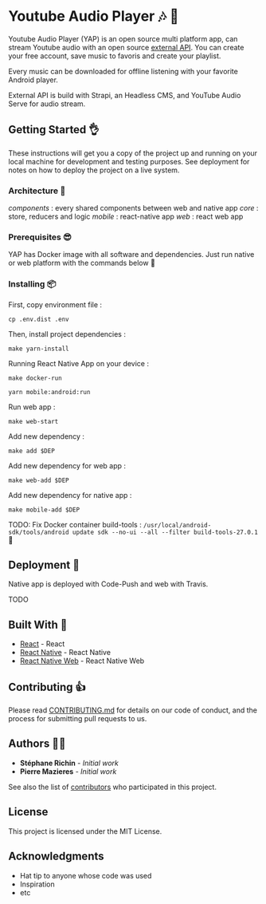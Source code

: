 # Youtube Audio Player :notes: :musical_note:

Youtube Audio Player (YAP) is an open source multi platform app, can stream Youtube audio with an open source [external API](https://github.com/stephane-r/Youtube-Audio-Player-Api). You can create your free account, save music to favoris and create your playlist.

Every music can be downloaded for offline listening with your favorite Android player.

External API is build with Strapi, an Headless CMS, and YouTube Audio Serve for audio stream.

## Getting Started :ok_hand:

These instructions will get you a copy of the project up and running on your local machine for development and testing purposes. See deployment for notes on how to deploy the project on a live system.

### Architecture :star2:

_components_ : every shared components between web and native app
_core_ : store, reducers and logic
_mobile_ : react-native app
_web_ : react web app

### Prerequisites :sunglasses:

YAP has Docker image with all software and dependencies. Just run native or web platform with the commands below :rocket:

### Installing :package:

First, copy environment file :

`cp .env.dist .env`

Then, install project dependencies :

```
make yarn-install
```

Running React Native App on your device :

```
make docker-run
```

```
yarn mobile:android:run
```

Run web app :

```
make web-start
```

Add new dependency :

```
make add $DEP
```

Add new dependency for web app :

```
make web-add $DEP
```

Add new dependency for native app :

```
make mobile-add $DEP
```

TODO: Fix Docker container build-tools : `/usr/local/android-sdk/tools/android update sdk --no-ui --all --filter build-tools-27.0.1` :whale:

## Deployment :tada:

Native app is deployed with Code-Push and web with Travis.

TODO

## Built With :muscle:

- [React]() - React
- [React Native]() - React Native
- [React Native Web]() - React Native Web

## Contributing :+1:

Please read [CONTRIBUTING.md]() for details on our code of conduct, and the process for submitting pull requests to us.

## Authors :construction_worker_man:

- **Stéphane Richin** - _Initial work_
- **Pierre Mazieres** - _Initial work_

See also the list of [contributors]() who participated in this project.

## License

This project is licensed under the MIT License.

## Acknowledgments

- Hat tip to anyone whose code was used
- Inspiration
- etc
